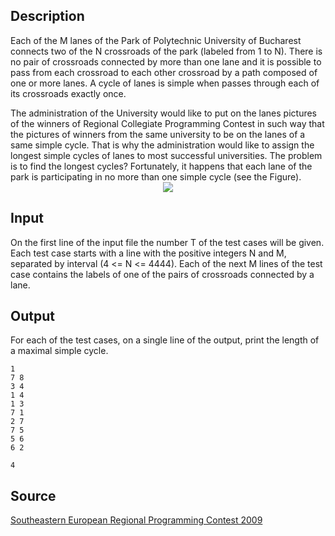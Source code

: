 <h2>Description</h2><p>Each of the M lanes of the Park of Polytechnic University of Bucharest connects two of the N crossroads of the park (labeled from 1 to N). There is no pair of crossroads connected by more than one lane and it is possible to pass from each crossroad to each other crossroad by a path composed of one or more lanes. A cycle of lanes is simple when passes through each of its crossroads exactly once. 
</p>The administration of the University would like to put on the lanes pictures of the winners of Regional Collegiate Programming Contest in such way that the pictures of winners from the same university to be on the lanes of a same simple cycle. That is why the administration would like to assign the longest simple cycles of lanes to most successful universities. The problem is to find the longest cycles? Fortunately, it happens that each lane of the park is participating in no more than one simple cycle (see the Figure).

<center><img src="images/3895_1.png"></center><h2>Input</h2><p>On the first line of the input file the number T of the test cases will be given. Each test case starts with a line with the positive integers N and M, separated by interval (4 &lt;= N &lt;= 4444). Each of the next M lines of the test case contains the labels of one of the pairs of crossroads connected by a lane.</p><h2>Output</h2><p>For each of the test cases, on a single line of the output, print the length of a maximal simple cycle.</p><pre><code class="language-input1">1 
7 8 
3 4 
1 4 
1 3 
7 1 
2 7 
7 5 
5 6 
6 2</code></pre><pre><code class="language-output1">4</code></pre><h2>Source</h2><a href="searchproblem?field=source&amp;key=Southeastern+European+Regional+Programming+Contest+2009">Southeastern European Regional Programming Contest 2009</a>